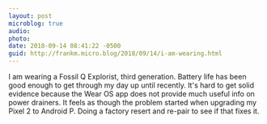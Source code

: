 ```yaml
---
layout: post
microblog: true
audio: 
photo: 
date: 2018-09-14 08:41:22 -0500
guid: http://frankm.micro.blog/2018/09/14/i-am-wearing.html
---
```

I am wearing a Fossil Q Explorist, third generation. Battery life has been good enough to get through my day up until recently. It's hard to get solid evidence because the Wear OS app does not provide much useful info on power drainers. It feels as though the problem started when upgrading my Pixel 2 to Android P. Doing a factory resert and re-pair to see if that fixes it.
